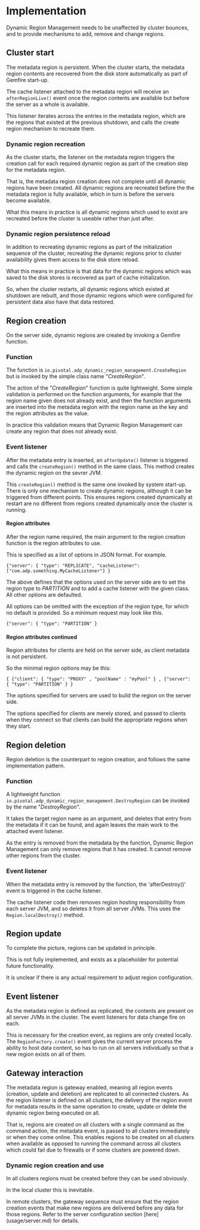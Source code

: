 # Implementation
Dynamic Region Management needs to be unaffected by cluster bounces, and to provide
mechanisms to add, remove and change regions.

## Cluster start
The metadata region is persistent. When the cluster starts, the metadata region contents
are recovered from the disk store automatically as part of Gemfire start-up.

The cache listener attached to the metadata region will receive an `afterRegionLive()`
event once the region contents are available but before the server as a whole is
available.

This listener iterates across the entries in the metadata region, which are the regions
that existed at the previous shutdown, and calls the create region mechanism to
recreate them.

### Dynamic region recreation
As the cluster starts, the listener on the metadata region triggers the creation call
for each required dynamic region as part of the creation step for the metadata region.

That is, the metadata region creation does not complete until all dynamic regions have
been created. All dynamic regions are recreated before the the metadata region is fully
available, which in turn is before the servers become available.

What this means in practice is all dynamic regions which used to exist are recreated
before the cluster is useable rather than just after. 

### Dynamic region persistence reload
In addition to recreating dynamic regions as part of the initialization sequence of
the cluster, recreating the dynamic regions prior to cluster availability gives them
access to the disk store reload.

What this means in practice is that data for the dynamic regions which was saved to
the disk stores is recovered as part of cache initialization.

So, when the cluster restarts, all dynamic regions which existed at shutdown are
rebuilt, and those dynamic regions which were configured for persistent data also
have that data restored.

## Region creation
On the server side, dynamic regions are created by invoking a Gemfire function.

### Function
The function is `io.pivotal.adp_dynamic_region_management.CreateRegion` but is
invoked by the simple class name "*CreateRegion*".

The action of the "*CreateRegion*" function is quite lightweight. Some simple
validation is performed on the function arguments, for example that the region
name given does not already exist, and then the function arguments are inserted
into the metadata region with the region name as the key and the region
attributes as the value.

In practice this validation means that Dynamic Region Management can create
any region that does not already exist.

### Event listener
After the metadata entry is inserted, an `afterUpdate()` listener is triggered
and calls the `createRegion()` method in the same class. This method creates
the dynamic region on the sevrer JVM.

This `createRegion()` method is the same one invoked by system start-up. There
is only one mechanism to create dynamic regions, although it can be triggered
from different points. This ensures regions created dynamically at restart
are no different from regions created dynamically once the cluster is running.

#### Region attributes
After the region name required, the main argument to the region creation
function is the region attributes to use.

This is specified as a list of options in JSON format. For example.

```
{"server": { "type": "REPLICATE", "cacheListener": ["com.adp.something.MyCacheListener"] } 
```

The above defines that the options used on the server side are to set the region
type to *PARTITION* and to add a cache listener with the given class. All other
options are defaulted.

All options can be omitted with the exception of the region type, for which no
default is provided. So a minimum request may look like this.

```
{"server": { "type": "PARTITION" }
```

#### Region attributes continued
Region attributes for clients are held on the server side, as client metadata
is not persistent.

So the minimal region options may be this:

```
{ {"client": { "type": "PROXY" , "poolName" : "myPool" } , {"server": { "type": "PARTITION" } }
```

The options specified for servers are used to build the region on the server side.

The options specified for clients are merely stored, and passed to clients when they
connect so that clients can build the appropriate regions when they start.

## Region deletion
Region deletion is the counterpart to region creation, and follows the
same implementation pattern.

### Function
A lightweight function `io.pivotal.adp_dynamic_region_management.DestroyRegion`
can be invoked by the name "*DestroyRegion*".

It takes the target region name as an argument, and deletes that entry from
the metadata if it can be found, and again leaves the main work to the
attached event listener.

As the entry is removed from the metadata by the function, Dynamic Region
Management can only remove regions that it has created. It cannot remove
other regions from the cluster.

### Event listener
When the metadata entry is removed by the function, the 'afterDestroy()'
event is triggered in the cache listener.

The cache listener code then removes region hosting responsibility from
each server JVM, and so deletes it from all server JVMs.
This uses the `Region.localDestroy()` method.

## Region update
To complete the picture, regions can be updated in principle.

This is not fully implemented, and exists as a placeholder for potential
future functionality.

It is unclear if there is any actual requirement to adjust region
configuration.

## Event listener
As the metadata region is defined as replicated, the contents are present
on all server JVMs in the cluster. The event listeners for data change
fire on each.

This is necessary for the creation event, as regions are only created
locally. The `RegionFactory.create()` event gives the current server
process the ability to host data content, so has to run on all servers
individually so that a new region exists on all of them.

## Gateway interaction
The metadata region is gateway enabled, meaning all region events (creation, update and deletion)
are replicated to all connected clusters. As the region listener is defined on all clusters,
the delivery of the region event for metadata results in the same operation to create, update
or delete the dynamic region being executed on all.

That is, regions are created on all clusters with a single command as the command action, the
metadata event, is passed to all clusters immediately or when they come online. This enables
regions to be created on all clusters when available as opposed to running the command across
all clusters which could fail due to firewalls or if some clusters are powered down.

### Dynamic region creation and use
In all clusters regions must be created before they can be used obviously.

In the local cluster this is inevitable. 

In remote clusters, the gateway sequence must ensure that the region creation events that make new
regions are delivered before any data for those regions. Refer to the server configuration section
[here] (usage/server.md) for details.
